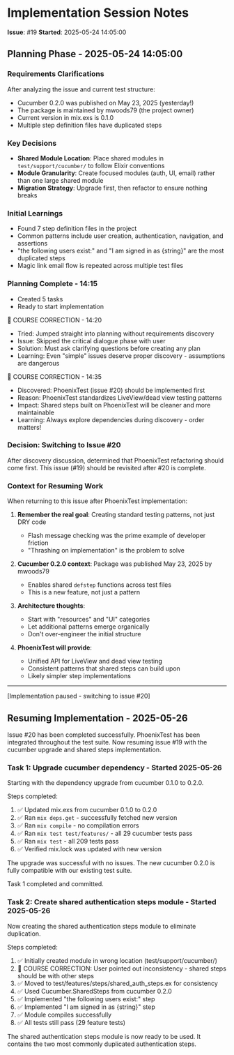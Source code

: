 # Implementation Session Notes

**Issue**: #19
**Started**: 2025-05-24 14:05:00

## Planning Phase - 2025-05-24 14:05:00

### Requirements Clarifications

After analyzing the issue and current test structure:
- Cucumber 0.2.0 was published on May 23, 2025 (yesterday!)
- The package is maintained by mwoods79 (the project owner)
- Current version in mix.exs is 0.1.0
- Multiple step definition files have duplicated steps

### Key Decisions
- **Shared Module Location**: Place shared modules in `test/support/cucumber/` to follow Elixir conventions
- **Module Granularity**: Create focused modules (auth, UI, email) rather than one large shared module
- **Migration Strategy**: Upgrade first, then refactor to ensure nothing breaks

### Initial Learnings
- Found 7 step definition files in the project
- Common patterns include user creation, authentication, navigation, and assertions
- "the following users exist:" and "I am signed in as {string}" are the most duplicated steps
- Magic link email flow is repeated across multiple test files

### Planning Complete - 14:15
- Created 5 tasks
- Ready to start implementation

🔄 COURSE CORRECTION - 14:20
- Tried: Jumped straight into planning without requirements discovery
- Issue: Skipped the critical dialogue phase with user
- Solution: Must ask clarifying questions before creating any plan
- Learning: Even "simple" issues deserve proper discovery - assumptions are dangerous

🔄 COURSE CORRECTION - 14:35
- Discovered: PhoenixTest (issue #20) should be implemented first
- Reason: PhoenixTest standardizes LiveView/dead view testing patterns
- Impact: Shared steps built on PhoenixTest will be cleaner and more maintainable
- Learning: Always explore dependencies during discovery - order matters!

### Decision: Switching to Issue #20
After discovery discussion, determined that PhoenixTest refactoring should come first.
This issue (#19) should be revisited after #20 is complete.

### Context for Resuming Work
When returning to this issue after PhoenixTest implementation:

1. **Remember the real goal**: Creating standard testing patterns, not just DRY code
   - Flash message checking was the prime example of developer friction
   - "Thrashing on implementation" is the problem to solve

2. **Cucumber 0.2.0 context**: Package was published May 23, 2025 by mwoods79
   - Enables shared `defstep` functions across test files
   - This is a new feature, not just a pattern

3. **Architecture thoughts**:
   - Start with "resources" and "UI" categories
   - Let additional patterns emerge organically
   - Don't over-engineer the initial structure

4. **PhoenixTest will provide**:
   - Unified API for LiveView and dead view testing
   - Consistent patterns that shared steps can build upon
   - Likely simpler step implementations

---
[Implementation paused - switching to issue #20]

## Resuming Implementation - 2025-05-26

Issue #20 has been completed successfully. PhoenixTest has been integrated throughout the test suite.
Now resuming issue #19 with the cucumber upgrade and shared steps implementation.

### Task 1: Upgrade cucumber dependency - Started 2025-05-26

Starting with the dependency upgrade from cucumber 0.1.0 to 0.2.0.

Steps completed:
1. ✅ Updated mix.exs from cucumber 0.1.0 to 0.2.0
2. ✅ Ran `mix deps.get` - successfully fetched new version
3. ✅ Ran `mix compile` - no compilation errors
4. ✅ Ran `mix test test/features/` - all 29 cucumber tests pass
5. ✅ Ran `mix test` - all 209 tests pass
6. ✅ Verified mix.lock was updated with new version

The upgrade was successful with no issues. The new cucumber 0.2.0 is fully compatible with our existing test suite.

Task 1 completed and committed.

### Task 2: Create shared authentication steps module - Started 2025-05-26

Now creating the shared authentication steps module to eliminate duplication.

Steps completed:
1. ✅ Initially created module in wrong location (test/support/cucumber/)
2. 🔄 COURSE CORRECTION: User pointed out inconsistency - shared steps should be with other steps
3. ✅ Moved to test/features/steps/shared_auth_steps.ex for consistency
4. ✅ Used Cucumber.SharedSteps from cucumber 0.2.0
5. ✅ Implemented "the following users exist:" step
6. ✅ Implemented "I am signed in as {string}" step
7. ✅ Module compiles successfully
8. ✅ All tests still pass (29 feature tests)

The shared authentication steps module is now ready to be used. It contains the two most commonly duplicated authentication steps.